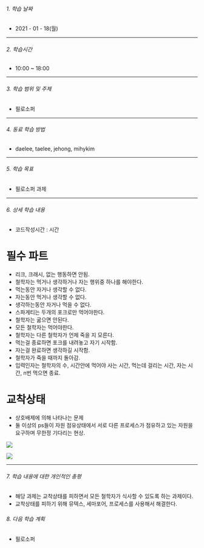 

###### 1. 학습 날짜

- 2021 - 01 - 18(월)

---

###### 2. 학습시간

- 10:00 ~ 18:00

---

###### 3. 학습 범위 및 주제

- 필로소퍼

---

###### 4. 동료 학습 방법 

- daelee, taelee, jehong, mihykim

---

###### 5. 학습 목표 

- 필로소퍼 과제

---

###### 6. 상세 학습 내용

- 코드작성시간 :  시간

# 필수 파트

- 리크, 크래시, 없는 행동하면 안됨.
- 철학자는 먹거나 생각하거나 자는 행위중 하나를 해야한다.
- 먹는동안 자거나 생각할 수 없다.
- 자는동안 먹거나 생각할 수 없다.
- 생각하는동안 자거나 먹을 수 없다.
- 스파게티는 두개의 포크로만 먹어야한다.
- 철학자는 굶으면 안된다.
- 모든 철학자는 먹어야한다.
- 철학자는 다른 철학자가 언제 죽을 지 모른다.
- 먹는걸 종료하면 포크를 내려놓고 자기 시작함.
- 자는걸 완료하면 생각하길 시작함.
- 철학자가 죽을 때까지 돌아감.
- 입력인자는 철학자의 수, 시간안에 먹어야 사는 시간, 먹는데 걸리는 시간, 자는 시간, n번 먹으면 종료.

# 교착상태

- 상호배제에 의해 나타나는 문제
- 둘 이상의 ps들이 자원 점유상태에서 서로 다른 프로세스가 점유하고 있는 자원을 요구하며 무한정 기다리는 현상.

![](https://images.velog.io/images/secho/post/d339e905-5bf5-4914-b41d-c95068e0b3ef/%E1%84%89%E1%85%B3%E1%84%8F%E1%85%B3%E1%84%85%E1%85%B5%E1%86%AB%E1%84%89%E1%85%A3%E1%86%BA%202021-01-20%20%E1%84%8B%E1%85%A9%E1%84%92%E1%85%AE%208.56.07.png)

![](https://images.velog.io/images/secho/post/b3a3d6d3-1f67-4ff9-b825-53a6b685262f/%E1%84%89%E1%85%B3%E1%84%8F%E1%85%B3%E1%84%85%E1%85%B5%E1%86%AB%E1%84%89%E1%85%A3%E1%86%BA%202021-01-20%20%E1%84%8B%E1%85%A9%E1%84%92%E1%85%AE%208.54.22.png)

---

###### 7. 학습 내용에 대한 개인적인 총평

- 해당 과제는 교착상태를 피하면서 모든 철학자가 식사할 수 있도록 하는 과제이다.
- 교착상태를 피하기 위해 뮤텍스, 세마포어, 프로세스를 사용해서 해결한다.

###### 8. 다음 학습 계획

- 필로소퍼
